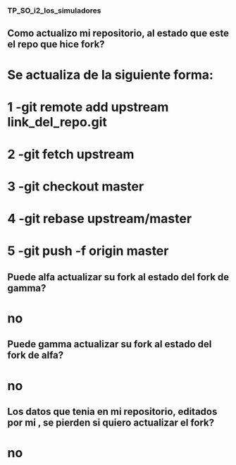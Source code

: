 ### TP_SO_i2_los_simuladores
## Como actualizo mi repositorio, al estado que este el repo que hice fork?
#  Se actualiza de la siguiente forma:
#   1 -git remote add upstream link_del_repo.git
#   2 -git fetch upstream
#   3 -git checkout master
#   4 -git rebase upstream/master
#   5 -git push -f origin master
## Puede alfa actualizar su fork al estado del fork de gamma?
# no
## Puede gamma actualizar su fork al estado del fork de alfa?
# no
## Los datos que tenia en mi repositorio, editados por mi , se pierden si quiero actualizar el fork?
# no
